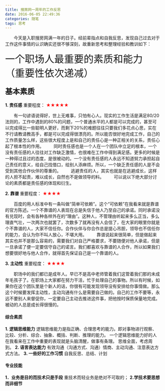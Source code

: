 ```yaml
---
title: 搜房网一周年的工作反思
date: 2016-06-05 22:49:36
categories: 随笔
tags: 思考
---
```


&emsp;&emsp;今天是入职搜房网满一年的日子。经前辈指点和自我反思，发现自己过去对于工作这件事情的认识确实还很不够深刻，故重新思考和整理经验和教训如下：

<font size='6px'>一个职场人最重要的素质和能力（重要性依次递减）</font>


#### <font size='5px'>**基本素质**</font>
**1.	责任感**
重要程度： <font color='red'>★★★★★</font>

&emsp;&emsp;有一句谚语说得好，世上无难事，只怕有心人。现实的工作生活是满足80/20法则的，工作中遇到的80%的问题，一个普通水平的人都是可以完成的，甚至可以完成得比一些聪明人更好，而剩下20%的难题往往只要我们多花点心思，实在不行请教请教高手，都是可以完成得很漂亮的。所以能否很好地完成工作，自己的工作质量怎么样，这些很大程度上是和自己的责任心是一种正相关的关系，责任心起了根本性的作用。
&emsp;&emsp;同时责任感也是一个人在一个团队中立足的根本，一个没有责任感的人往往对工作缺乏激情，也很难在工作中得到满足感。更多的时候是一种得过且过的态度，是很被动的。一个没有责任感的人永远不知道努力承担起自己责任的意义，给自己找借口，给别人添麻烦。所以，一个缺乏责任感的人是不会受到其他合作伙伴的尊重的。
&emsp;&emsp;逃避责任的人，其实也就是在逃避成长，这样的人担不起责，难以成长，自然也不是做领导的料。
&emsp;&emsp;可以说以下绝大部分讨论的素质都是责任感的体现和衍生。

**2.	靠谱**
重要程度： <font color='red'>★★★★</font>

&emsp;&emsp;百度的用人标准中有一条叫做“简单可依赖”。这个“可依赖”在我看来就是靠谱的官方陈述。一个不靠谱的人表现在总是失信于他人乃至自己的承诺。同时承诺没有兑现时，会有各种各样外在的“理由”。这种人，不管理由听起来多么正当，多么理直气壮，一次两次也就罢了，次数多了就再没有人会信了，在大家的眼里你就是个不靠谱的人，大家不信任你。合作伙伴与你合作总是提心吊胆，领导也不信任你的能力，会认为你不叫人放心，不堪大用。
&emsp;&emsp;靠谱说起来很简单，但是做起来其实也并不是那么容易的，需要我们对自己严格要求，不要随便对他人承诺，但是一旦承诺了便一定要信守自己的诺言。我们都喜欢与靠谱的人合作，所以如果我们想要很好地与他人合作，就得首先保证自己是一个靠谱的人。

**3.	主动性**
重要程度： <font color='red'>★★★★</font>

&emsp;&emsp;职场中的我们都已是成年人。早已不是高中老师管着我们这管着我们那的未成年毛孩子了。在职场上大家都在努力干活，忙于处理自己的事物。所以有时候，如果你在这个团队里是个新人的话，你很有可能发现领导没有安排给你事情做。那么这个时候要发挥主动性，主动沟通有什么是需要自己做的。自己的工作不要等，永远不要别人来督促你，一定要自己主动去推进这件事，把他按时保质保量地完成。被动的人总是成长得很慢的。
#### 综合素质
**1.	逻辑思维能力**
逻辑思维能力是指正确、合理思考的能力。即对事物进行观察、比较、分析、综合、抽象、概括、判断、推理的能力。
一个逻辑思维能力好的人在我看来在工作中重要的表现就是头脑清醒，做事有条理。
思维全面，考虑周到。
**2.	语言表达能力**
有效沟通（沟通方式、沟通）情商、主动沟通、注意表达方式方法。
**3.	一些好的工作习惯**
自我反思、总结、计划

#### 专业技能
**1．业务是目的而技术只是手段**
	重技术而轻业务是绝对不可取的；
**2.学技术要思想而非细节**

